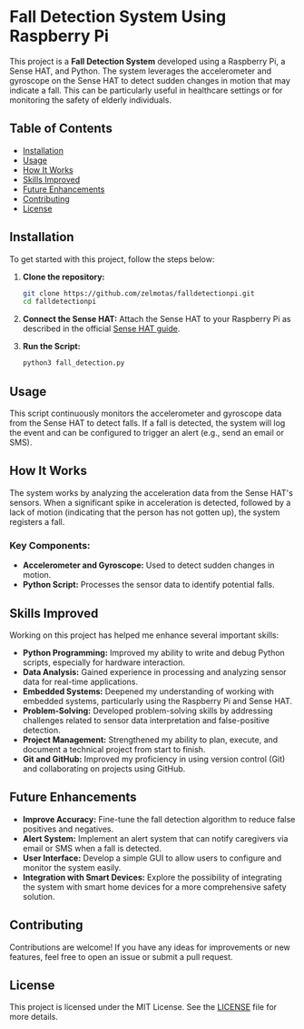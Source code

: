 # Fall Detection System Using Raspberry Pi

This project is a **Fall Detection System** developed using a Raspberry Pi, a Sense HAT, and Python. The system leverages the accelerometer and gyroscope on the Sense HAT to detect sudden changes in motion that may indicate a fall. This can be particularly useful in healthcare settings or for monitoring the safety of elderly individuals.

## Table of Contents

- [Installation](#installation)
- [Usage](#usage)
- [How It Works](#how-it-works)
- [Skills Improved](#skills-improved)
- [Future Enhancements](#future-enhancements)
- [Contributing](#contributing)
- [License](#license)

## Installation

To get started with this project, follow the steps below:

1. **Clone the repository:**
    ```bash
    git clone https://github.com/zelmotas/falldetectionpi.git
    cd falldetectionpi
    ```


2. **Connect the Sense HAT:**
    Attach the Sense HAT to your Raspberry Pi as described in the official [Sense HAT guide](https://www.raspberrypi.org/documentation/hardware/sense-hat/).

3. **Run the Script:**
    ```bash
    python3 fall_detection.py
    ```

## Usage

This script continuously monitors the accelerometer and gyroscope data from the Sense HAT to detect falls. If a fall is detected, the system will log the event and can be configured to trigger an alert (e.g., send an email or SMS).

## How It Works

The system works by analyzing the acceleration data from the Sense HAT's sensors. When a significant spike in acceleration is detected, followed by a lack of motion (indicating that the person has not gotten up), the system registers a fall.

### Key Components:

- **Accelerometer and Gyroscope:** Used to detect sudden changes in motion.
- **Python Script:** Processes the sensor data to identify potential falls.

## Skills Improved

Working on this project has helped me enhance several important skills:

- **Python Programming:** Improved my ability to write and debug Python scripts, especially for hardware interaction.
- **Data Analysis:** Gained experience in processing and analyzing sensor data for real-time applications.
- **Embedded Systems:** Deepened my understanding of working with embedded systems, particularly using the Raspberry Pi and Sense HAT.
- **Problem-Solving:** Developed problem-solving skills by addressing challenges related to sensor data interpretation and false-positive detection.
- **Project Management:** Strengthened my ability to plan, execute, and document a technical project from start to finish.
- **Git and GitHub:** Improved my proficiency in using version control (Git) and collaborating on projects using GitHub.

## Future Enhancements

- **Improve Accuracy:** Fine-tune the fall detection algorithm to reduce false positives and negatives.
- **Alert System:** Implement an alert system that can notify caregivers via email or SMS when a fall is detected.
- **User Interface:** Develop a simple GUI to allow users to configure and monitor the system easily.
- **Integration with Smart Devices:** Explore the possibility of integrating the system with smart home devices for a more comprehensive safety solution.

## Contributing

Contributions are welcome! If you have any ideas for improvements or new features, feel free to open an issue or submit a pull request.

## License

This project is licensed under the MIT License. See the [LICENSE](LICENSE) file for more details.
